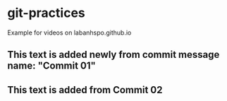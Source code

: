 # git-practices
Example for videos on labanhspo.github.io

## This text is added newly from commit message name: "Commit 01"

## This text is added from Commit 02 
